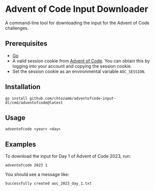 # Advent of Code Input Downloader

A command-line tool for downloading the input for the Advent of Code challenges.

## Prerequisites

- [Go](https://go.dev/)
- A valid session cookie from [Advent of Code](https://adventofcode.com/). You can obtain this by logging into your account and copying the session cookie.
- Set the session cookie as an environmental variable `AOC_SESSION`.

## Installation

```
go install github.com/chtozamm/adventofcode-input-dl/cmd/adventofcode@latest
```

## Usage

```
adventofcode <year> <day>
```

## Examples

To download the input for Day 1 of Advent of Code 2023, run:

```
adventofcode 2023 1
```

You should see a message like:

```
Successfully created aoc_2023_day_1.txt
```
